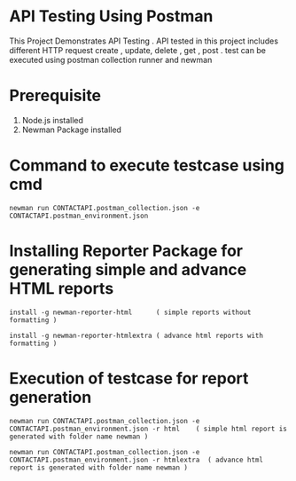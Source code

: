 # API Testing Using Postman
This Project Demonstrates API Testing . API tested in this project includes different HTTP request create , update, delete , get , post . test can be executed using postman collection runner and newman

# Prerequisite

1. Node.js installed
2. Newman Package installed

# Command to execute testcase using cmd

```
newman run CONTACTAPI.postman_collection.json -e CONTACTAPI.postman_environment.json
```

# Installing Reporter Package for generating simple and advance HTML reports
```
install -g newman-reporter-html      ( simple reports without formatting )
```
```
install -g newman-reporter-htmlextra ( advance html reports with formatting )
```
# Execution of testcase for report generation
```
newman run CONTACTAPI.postman_collection.json -e CONTACTAPI.postman_environment.json -r html    ( simple html report is generated with folder name newman )
```

```
newman run CONTACTAPI.postman_collection.json -e CONTACTAPI.postman_environment.json -r htmlextra  ( advance html report is generated with folder name newman )
```

